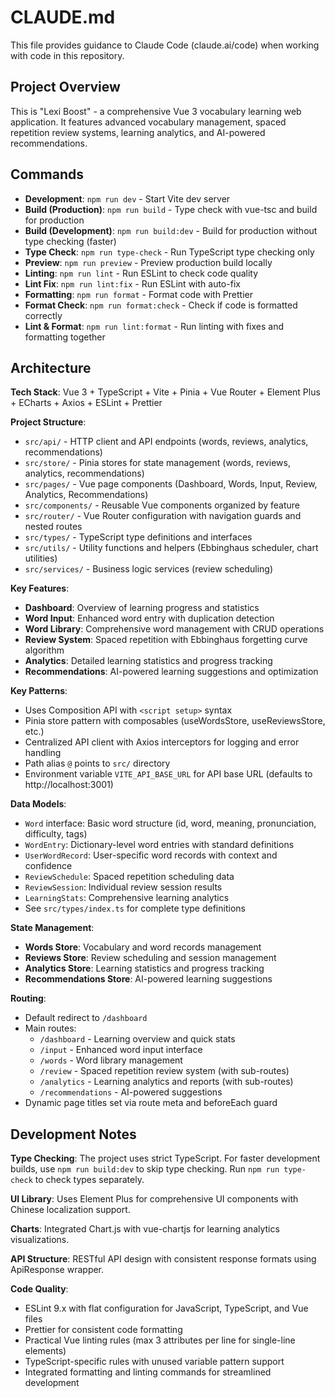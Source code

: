 # CLAUDE.md

This file provides guidance to Claude Code (claude.ai/code) when working with code in this repository.

## Project Overview

This is "Lexi Boost" - a comprehensive Vue 3 vocabulary learning web application. It features advanced vocabulary management, spaced repetition review systems, learning analytics, and AI-powered recommendations.

## Commands

- **Development**: `npm run dev` - Start Vite dev server
- **Build (Production)**: `npm run build` - Type check with vue-tsc and build for production
- **Build (Development)**: `npm run build:dev` - Build for production without type checking (faster)
- **Type Check**: `npm run type-check` - Run TypeScript type checking only
- **Preview**: `npm run preview` - Preview production build locally
- **Linting**: `npm run lint` - Run ESLint to check code quality
- **Lint Fix**: `npm run lint:fix` - Run ESLint with auto-fix
- **Formatting**: `npm run format` - Format code with Prettier
- **Format Check**: `npm run format:check` - Check if code is formatted correctly
- **Lint & Format**: `npm run lint:format` - Run linting with fixes and formatting together

## Architecture

**Tech Stack**: Vue 3 + TypeScript + Vite + Pinia + Vue Router + Element Plus + ECharts + Axios + ESLint + Prettier

**Project Structure**:

- `src/api/` - HTTP client and API endpoints (words, reviews, analytics, recommendations)
- `src/store/` - Pinia stores for state management (words, reviews, analytics, recommendations)
- `src/pages/` - Vue page components (Dashboard, Words, Input, Review, Analytics, Recommendations)
- `src/components/` - Reusable Vue components organized by feature
- `src/router/` - Vue Router configuration with navigation guards and nested routes
- `src/types/` - TypeScript type definitions and interfaces
- `src/utils/` - Utility functions and helpers (Ebbinghaus scheduler, chart utilities)
- `src/services/` - Business logic services (review scheduling)

**Key Features**:

- **Dashboard**: Overview of learning progress and statistics
- **Word Input**: Enhanced word entry with duplication detection
- **Word Library**: Comprehensive word management with CRUD operations
- **Review System**: Spaced repetition with Ebbinghaus forgetting curve algorithm
- **Analytics**: Detailed learning statistics and progress tracking
- **Recommendations**: AI-powered learning suggestions and optimization

**Key Patterns**:

- Uses Composition API with `<script setup>` syntax
- Pinia store pattern with composables (useWordsStore, useReviewsStore, etc.)
- Centralized API client with Axios interceptors for logging and error handling
- Path alias `@` points to `src/` directory
- Environment variable `VITE_API_BASE_URL` for API base URL (defaults to http://localhost:3001)

**Data Models**:

- `Word` interface: Basic word structure (id, word, meaning, pronunciation, difficulty, tags)
- `WordEntry`: Dictionary-level word entries with standard definitions
- `UserWordRecord`: User-specific word records with context and confidence
- `ReviewSchedule`: Spaced repetition scheduling data
- `ReviewSession`: Individual review session results
- `LearningStats`: Comprehensive learning analytics
- See `src/types/index.ts` for complete type definitions

**State Management**:

- **Words Store**: Vocabulary and word records management
- **Reviews Store**: Review scheduling and session management
- **Analytics Store**: Learning statistics and progress tracking
- **Recommendations Store**: AI-powered learning suggestions

**Routing**:

- Default redirect to `/dashboard`
- Main routes:
  - `/dashboard` - Learning overview and quick stats
  - `/input` - Enhanced word input interface
  - `/words` - Word library management
  - `/review` - Spaced repetition review system (with sub-routes)
  - `/analytics` - Learning analytics and reports (with sub-routes)
  - `/recommendations` - AI-powered suggestions
- Dynamic page titles set via route meta and beforeEach guard

## Development Notes

**Type Checking**: The project uses strict TypeScript. For faster development builds, use `npm run build:dev` to skip type checking. Run `npm run type-check` to check types separately.

**UI Library**: Uses Element Plus for comprehensive UI components with Chinese localization support.

**Charts**: Integrated Chart.js with vue-chartjs for learning analytics visualizations.

**API Structure**: RESTful API design with consistent response formats using ApiResponse<T> wrapper.

**Code Quality**:
- ESLint 9.x with flat configuration for JavaScript, TypeScript, and Vue files
- Prettier for consistent code formatting
- Practical Vue linting rules (max 3 attributes per line for single-line elements)
- TypeScript-specific rules with unused variable pattern support
- Integrated formatting and linting commands for streamlined development
